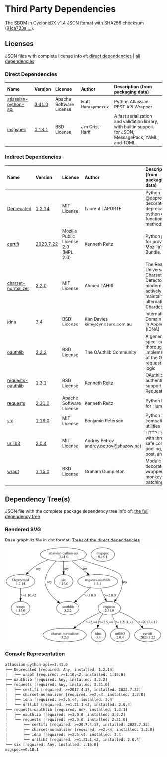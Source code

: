 # Third Party Dependencies

<!--[[[fill sbom_sha256()]]]-->
The [SBOM in CycloneDX v1.4 JSON format](https://git.sr.ht/~sthagen/tutkia/blob/default/etc/sbom/cdx.json) with SHA256 checksum ([91ca723a ...](https://git.sr.ht/~sthagen/tutkia/blob/default/etc/sbom/cdx.json.sha256 "sha256:91ca723a7856ca3cd3fcc4d97bdc34c6b3a126cfa49c5959cbe6799dc52b1ee2")).
<!--[[[end]]] (checksum: 2076ce44303a29e6a41802eb000b5837)-->
## Licenses 

JSON files with complete license info of: [direct dependencies](direct-dependency-licenses.json) | [all dependencies](all-dependency-licenses.json)

### Direct Dependencies

<!--[[[fill direct_dependencies_table()]]]-->
| Name                                                                          | Version                                                         | License                 | Author           | Description (from packaging data)                                                                        |
|:------------------------------------------------------------------------------|:----------------------------------------------------------------|:------------------------|:-----------------|:---------------------------------------------------------------------------------------------------------|
| [atlassian-python-api](https://github.com/atlassian-api/atlassian-python-api) | [3.41.0](https://pypi.org/project/atlassian-python-api/3.41.0/) | Apache Software License | Matt Harasymczuk | Python Atlassian REST API Wrapper                                                                        |
| [msgspec](https://jcristharif.com/msgspec/)                                   | [0.18.1](https://pypi.org/project/msgspec/0.18.1/)              | BSD License             | Jim Crist-Harif  | A fast serialization and validation library, with builtin support for JSON, MessagePack, YAML, and TOML. |
<!--[[[end]]] (checksum: 4e9bc616944a6469bfe8466c2d73af9c)-->

### Indirect Dependencies

<!--[[[fill indirect_dependencies_table()]]]-->
| Name                                                                | Version                                                     | License                              | Author                                   | Description (from packaging data)                                                                       |
|:--------------------------------------------------------------------|:------------------------------------------------------------|:-------------------------------------|:-----------------------------------------|:--------------------------------------------------------------------------------------------------------|
| [Deprecated](https://github.com/tantale/deprecated)                 | [1.2.14](https://pypi.org/project/Deprecated/1.2.14/)       | MIT License                          | Laurent LAPORTE                          | Python @deprecated decorator to deprecate old python classes, functions or methods.                     |
| [certifi](https://github.com/certifi/python-certifi)                | [2023.7.22](https://pypi.org/project/certifi/2023.7.22/)    | Mozilla Public License 2.0 (MPL 2.0) | Kenneth Reitz                            | Python package for providing Mozilla's CA Bundle.                                                       |
| [charset-normalizer](https://github.com/Ousret/charset_normalizer)  | [3.2.0](https://pypi.org/project/charset-normalizer/3.2.0/) | MIT License                          | Ahmed TAHRI                              | The Real First Universal Charset Detector. Open, modern and actively maintained alternative to Chardet. |
| [idna](https://github.com/kjd/idna)                                 | [3.4](https://pypi.org/project/idna/3.4/)                   | BSD License                          | Kim Davies <kim@cynosure.com.au>         | Internationalized Domain Names in Applications (IDNA)                                                   |
| [oauthlib](https://github.com/oauthlib/oauthlib)                    | [3.2.2](https://pypi.org/project/oauthlib/3.2.2/)           | BSD License                          | The OAuthlib Community                   | A generic, spec-compliant, thorough implementation of the OAuth request-signing logic                   |
| [requests-oauthlib](https://github.com/requests/requests-oauthlib)  | [1.3.1](https://pypi.org/project/requests-oauthlib/1.3.1/)  | BSD License                          | Kenneth Reitz                            | OAuthlib authentication support for Requests.                                                           |
| [requests](https://requests.readthedocs.io)                         | [2.31.0](https://pypi.org/project/requests/2.31.0/)         | Apache Software License              | Kenneth Reitz                            | Python HTTP for Humans.                                                                                 |
| [six](https://github.com/benjaminp/six)                             | [1.16.0](https://pypi.org/project/six/1.16.0/)              | MIT License                          | Benjamin Peterson                        | Python 2 and 3 compatibility utilities                                                                  |
| [urllib3](https://github.com/urllib3/urllib3/blob/main/CHANGES.rst) | [2.0.4](https://pypi.org/project/urllib3/2.0.4/)            | MIT License                          | Andrey Petrov <andrey.petrov@shazow.net> | HTTP library with thread-safe connection pooling, file post, and more.                                  |
| [wrapt](https://github.com/GrahamDumpleton/wrapt)                   | [1.15.0](https://pypi.org/project/wrapt/1.15.0/)            | BSD License                          | Graham Dumpleton                         | Module for decorators, wrappers and monkey patching.                                                    |
<!--[[[end]]] (checksum: 39dcc30828e681ba450e4618f35a5503)-->

## Dependency Tree(s)

JSON file with the complete package dependency tree info of: [the full dependency tree](package-dependency-tree.json)

### Rendered SVG

Base graphviz file in dot format: [Trees of the direct dependencies](package-dependency-tree.dot.txt)

<img src="./package-dependency-tree.svg" alt="Trees of the direct dependencies" title="Trees of the direct dependencies"/>

### Console Representation

<!--[[[fill dependency_tree_console_text()]]]-->
````console
atlassian-python-api==3.41.0
├── Deprecated [required: Any, installed: 1.2.14]
│   └── wrapt [required: >=1.10,<2, installed: 1.15.0]
├── oauthlib [required: Any, installed: 3.2.2]
├── requests [required: Any, installed: 2.31.0]
│   ├── certifi [required: >=2017.4.17, installed: 2023.7.22]
│   ├── charset-normalizer [required: >=2,<4, installed: 3.2.0]
│   ├── idna [required: >=2.5,<4, installed: 3.4]
│   └── urllib3 [required: >=1.21.1,<3, installed: 2.0.4]
├── requests-oauthlib [required: Any, installed: 1.3.1]
│   ├── oauthlib [required: >=3.0.0, installed: 3.2.2]
│   └── requests [required: >=2.0.0, installed: 2.31.0]
│       ├── certifi [required: >=2017.4.17, installed: 2023.7.22]
│       ├── charset-normalizer [required: >=2,<4, installed: 3.2.0]
│       ├── idna [required: >=2.5,<4, installed: 3.4]
│       └── urllib3 [required: >=1.21.1,<3, installed: 2.0.4]
└── six [required: Any, installed: 1.16.0]
msgspec==0.18.1
````
<!--[[[end]]] (checksum: 595014cdf2c41e16b2cf77291268387e)-->
